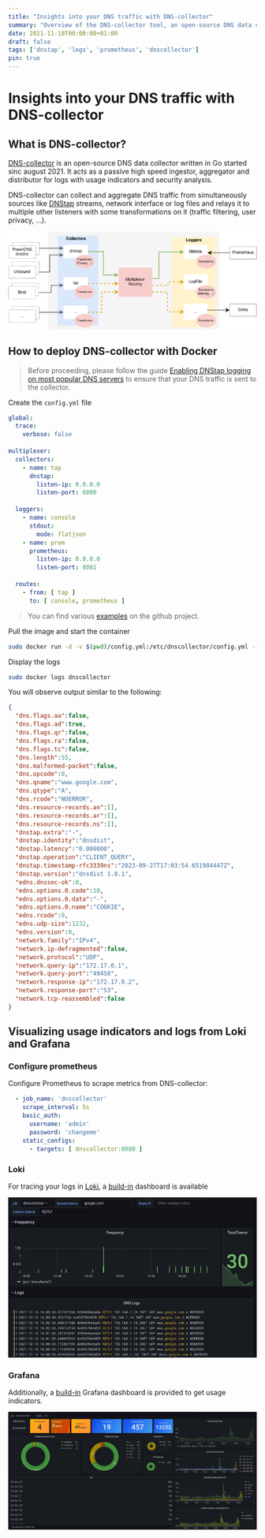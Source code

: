 ```yaml
---
title: "Insights into your DNS traffic with DNS-collector"
summary: "Overview of the DNS-collector tool, an open-source DNS data collector"
date: 2021-11-10T00:00:00+01:00
draft: false
tags: ['dnstap', 'logs', 'prometheus', 'dnscollector']
pin: true
---
```


# Insights into your DNS traffic with DNS-collector

## What is DNS-collector?

[DNS-collector](https://github.com/dmachard/go-dnscollector) is an open-source DNS data collector written in Go started sinc august 2021. It acts as a passive high speed ingestor, aggregator and distributor for logs with usage indicators and security analysis.

DNS-collector can collect and aggregate DNS traffic from simultaneously sources like [DNStap](https://dnstap.info/) streams, network interface or log files and relays it to multiple other listeners with some transformations on it (traffic filtering, user privacy, ...).

![ELK dashboard image](/images/0035/overview.png)

## How to deploy DNS-collector with Docker

> Before proceeding, please follow the guide [Enabling DNStap logging on most popular DNS servers](https://dmachard.github.io/posts/0001-dnstap-testing/) to ensure that your DNS traffic is sent to the collector.

Create the `config.yml` file

```yaml
global:
  trace:
    verbose: false

multiplexer:
  collectors:
    - name: tap
      dnstap:
        listen-ip: 0.0.0.0
        listen-port: 6000

  loggers:
    - name: console
      stdout:
        mode: flatjson
    - name: prom
      prometheus:
        listen-ip: 0.0.0.0
        listen-port: 8081
 
  routes:
    - from: [ tap ]
      to: [ console, prometheus ]

```

> You can find various [examples](https://github.com/dmachard/go-dnscollector#usage-examples) on the github project.

Pull the image and start the container

```bash
sudo docker run -d -v $(pwd)/config.yml:/etc/dnscollector/config.yml --name dnscollector -p 6000:6000/tcp dmachard/go-dnscollector:latest
```

Display the logs

```bash
sudo docker logs dnscollector
```

You will observe output similar to the following:

```json
{
  "dns.flags.aa":false,
  "dns.flags.ad":true,
  "dns.flags.qr":false,
  "dns.flags.ra":false,
  "dns.flags.tc":false,
  "dns.length":55,
  "dns.malformed-packet":false,
  "dns.opcode":0,
  "dns.qname":"www.google.com",
  "dns.qtype":"A",
  "dns.rcode":"NOERROR",
  "dns.resource-records.an":[],
  "dns.resource-records.ar":[],
  "dns.resource-records.ns":[],
  "dnstap.extra":"-",
  "dnstap.identity":"dnsdist",
  "dnstap.latency":"0.000000",
  "dnstap.operation":"CLIENT_QUERY",
  "dnstap.timestamp-rfc3339ns":"2023-09-27T17:03:54.651904447Z",
  "dnstap.version":"dnsdist 1.8.1",
  "edns.dnssec-ok":0,
  "edns.options.0.code":10,
  "edns.options.0.data":"-",
  "edns.options.0.name":"COOKIE",
  "edns.rcode":0,
  "edns.udp-size":1232,
  "edns.version":0,
  "network.family":"IPv4",
  "network.ip-defragmented":false,
  "network.protocol":"UDP",
  "network.query-ip":"172.17.0.1",
  "network.query-port":"49458",
  "network.response-ip":"172.17.0.2",
  "network.response-port":"53",
  "network.tcp-reassembled":false
}
```

## Visualizing usage indicators and logs from Loki and Grafana

### Configure prometheus

Configure Prometheus to scrape metrics from DNS-collector:

```yaml
  - job_name: 'dnscollector'
    scrape_interval: 5s
    basic_auth:
      username: 'admin'
      password: 'changeme'
    static_configs:
      - targets: [ dnscollector:8080 ]
```

### Loki

For tracing your logs in [Loki](https://grafana.com/oss/loki/), a [build-in](https://grafana.com/grafana/dashboards/15415) dashboard is available

![loki dashboard image](/images/0035/dashboard_loki.png)

### Grafana

Additionally, a [build-in](https://grafana.com/grafana/dashboards/16630) Grafana dashboard is provided to get usage indicators.

![grafana dashboard image](/images/0035/dashboard_prometheus.png)
